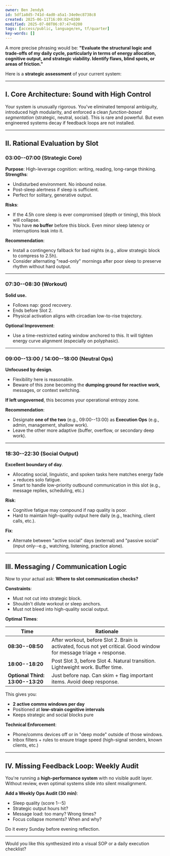 ```yaml
---
owner: Ben Jendyk
id: 5df1a8d5-741d-4ad0-a5a1-34e0ec8738c8
created: 2025-06-11T16:09:02+0200
modified: 2025-07-08T06:07:47+0200
tags: [access/public, language/en, tf/quarter]
key-words: []
---
```


A more precise phrasing would be: **"Evaluate the structural logic and trade-offs of my daily cycle, particularly in terms of energy allocation, cognitive output, and strategic viability. Identify flaws, blind spots, or areas of friction."**

Here is a **strategic assessment** of your current system:
* * *

## I. Core Architecture: Sound with High Control

Your system is unusually rigorous. You've eliminated temporal ambiguity, introduced high modularity, and enforced a clean _function-based segmentation_ (strategic, neutral, social). This is rare and powerful. But even engineered systems decay if feedback loops are not installed.

* * *

## II. Rational Evaluation by Slot

### 03:00--07:00 (Strategic Core)

**Purpose**: High-leverage cognition: writing, reading, long-range thinking.  
**Strengths**:

- Undisturbed environment. No inbound noise.
- Post-sleep alertness if sleep is sufficient.
- Perfect for solitary, generative output.

**Risks**:

- If the 4.5h core sleep is ever compromised (depth or timing), this block will collapse.
- You have **no buffer** before this block. Even minor sleep latency or interruptions leak into it.

**Recommendation**:

- Install a contingency fallback for bad nights (e.g., allow strategic block to compress to 2.5h).
- Consider alternating "read-only" mornings after poor sleep to preserve rhythm without hard output.
* * *

### 07:30--08:30 (Workout)

**Solid use.**

- Follows nap: good recovery.
- Ends before Slot 2.
- Physical activation aligns with circadian low-to-rise trajectory.

**Optional Improvement**:

- Use a time-restricted eating window anchored to this. It will tighten energy curve alignment (especially on polyphasic).
* * *

### 09:00--13:00 / 14:00--18:00 (Neutral Ops)

**Unfocused by design**.

- Flexibility here is reasonable.
- Beware of this zone becoming the **dumping ground for reactive work**, messages, or context switching.

**If left ungoverned**, this becomes your operational entropy zone.

**Recommendation**:

- Designate **one of the two** (e.g., 09:00--13:00) as **Execution Ops** (e.g., admin, management, shallow work).
- Leave the other more adaptive (buffer, overflow, or secondary deep work).
* * *

### 18:30--22:30 (Social Output)

**Excellent boundary of day**.

- Allocating social, linguistic, and spoken tasks here matches energy fade + reduces solo fatigue.
- Smart to handle low-priority outbound communication in this slot (e.g., message replies, scheduling, etc.)

**Risk**:

- Cognitive fatigue may compound if nap quality is poor.
- Hard to maintain high-quality output here daily (e.g., teaching, client calls, etc.).

**Fix**:

- Alternate between "active social" days (external) and "passive social" (input only--e.g., watching, listening, practice alone).
* * *

## III. Messaging / Communication Logic

Now to your actual ask: **Where to slot communication checks?**

**Constraints**:

- Must not cut into strategic block.
- Shouldn't dilute workout or sleep anchors.
- Must not bleed into high-quality social output.

**Optimal Times**:

| Time | Rationale | 
| ---- | ----  |
| **08:30--08:50** | After workout, before Slot 2. Brain is activated, focus not yet critical. Good window for message triage + response. | 
| **18:00--18:20** | Post Slot 3, before Slot 4. Natural transition. Lightweight work. Buffer time. | 
| **Optional Third: 13:00--13:20** | Just before nap. Can skim + flag important items. Avoid deep response. | 

This gives you:

- **2 active comms windows per day**
- Positioned at **low-strain cognitive intervals**
- Keeps strategic and social blocks pure

**Technical Enforcement**:

- Phone/comms devices off or in "deep mode" outside of those windows.
- Inbox filters + rules to ensure triage speed (high-signal senders, known clients, etc.)
* * *

## IV. Missing Feedback Loop: Weekly Audit

You're running a **high-performance system** with no visible audit layer. Without review, even optimal systems slide into silent misalignment.

**Add a Weekly Ops Audit (30 min)**:

- Sleep quality (score 1--5)
- Strategic output hours hit?
- Message load: too many? Wrong times?
- Focus collapse moments? When and why?

Do it every Sunday before evening reflection.

* * *

Would you like this synthesized into a visual SOP or a daily execution checklist?